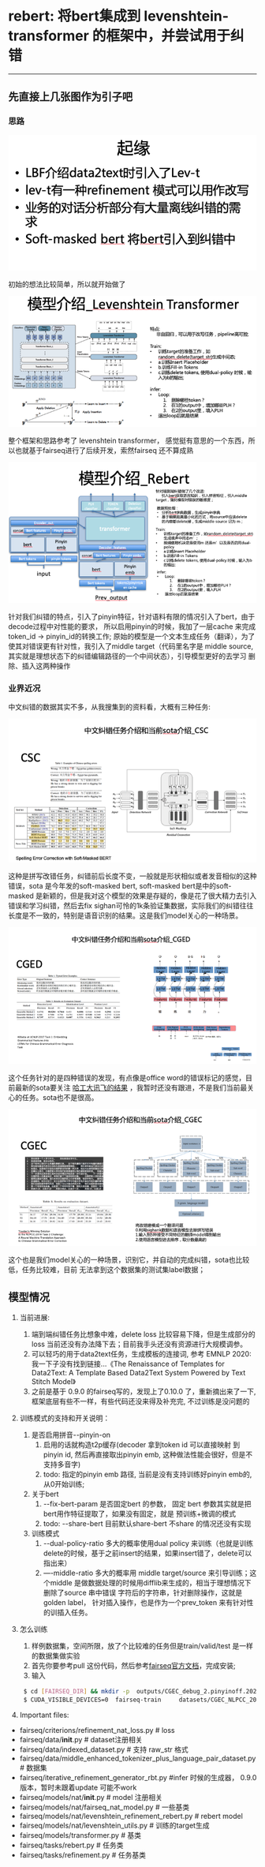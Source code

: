 # rebert: 将bert集成到 levenshtein-transformer 的框架中，并尝试用于纠错 #

--------------------------------------------------------------------------------

## 先直接上几张图作为引子吧 ##

### 思路 ###

![1](https://github.com/CheungZeeCn/fairseq/raw/master/docs/rebert12.png)

初始的想法比较简单，所以就开始做了

![2](https://github.com/CheungZeeCn/fairseq/raw/master/docs/rebert2.png)

整个框架和思路参考了 levenshtein transformer， 感觉挺有意思的一个东西，所以也就基于fairseq进行了后续开发，索然fairseq 还不算成熟

![3](https://github.com/CheungZeeCn/fairseq/raw/master/docs/rebert3.png)

针对我们纠错的特点，引入了pinyin特征，针对语料有限的情况引入了bert，由于decode过程中对性能的要求，
所以启用pinyin的时候，我加了一层cache 来完成token_id -> pinyin_id的转换工作; 原始的模型是一个文本生成任务（翻译），为了使其对错误更有针对性，我引入了middle target（代码里名字是 middle source, 其实就是理想状态下的纠错编辑路径的一个中间状态），引导模型更好的去学习 删除、插入这两种操作

### 业界近况 ###

中文纠错的数据其实不多，从我搜集到的资料看，大概有三种任务:

![4](https://github.com/CheungZeeCn/fairseq/raw/master/docs/rebert4.png)

这种是拼写改错任务，纠错前后长度不变，一般就是形状相似或者发音相似的这种错误，sota 是今年发的soft-masked bert, soft-masked bert是中的soft-masked 是新颖的，但是我对这个模型的效果是存疑的，像是花了很大精力去引入错误和学习纠错，然后去fix sighan可怜的1k条验证集数据，实际我们的纠错往往长度是不一致的，特别是语音识别的结果。这是我们model关心的一种场景。

![5](https://github.com/CheungZeeCn/fairseq/raw/master/docs/rebrt5.png)

这个任务针对的是四种错误的发现，有点像是office word的错误标记的感觉，目前最新的sota要关注 [哈工大讯飞的结果](https://www.sohu.com/a/437254655_651893) ，我暂时还没有跟进，不是我们当前最关心的任务。sota也不是很高。


![6](https://github.com/CheungZeeCn/fairseq/raw/master/docs/rebert6.png)


这个也是我们model关心的一种场景，识别它，并自动的完成纠错，sota也比较低，任务比较难，目前
无法拿到这个数据集的测试集label数据；

## 模型情况 ##

1. 当前进展:
   1. 端到端纠错任务比想象中难，delete loss 比较容易下降，但是生成部分的loss 当前还没有办法降下去；目前我手头还没有资源进行大规模调参。
   1. 可以轻巧的用于data2text任务，生成模板的连接词, 参考 EMNLP 2020:   我一下子没有找到链接...《The Renaissance of Templates for Data2Text: A Template Based Data2Text System Powered by Text Stitch Model》
   1. 之前是基于 0.9.0 的fairseq写的，发现上了0.10.0 了，重新摘出来了一下, 框架底层有些不一样，有些代码还没来得及补充完, 不过训练是没问题的
1. 训练模式的支持和开关说明：
   1. 是否启用拼音--pinyin-on
      1. 启用的话就构造t2p缓存(decoder 拿到token id 可以直接映射 到 pinyin id, 然后再直接取出pinyin emb, 这种做法性能会很好，但是不支持多音字)
      1. todo: 指定的pinyin emb 路径, 当前是没有支持训练好pinyin emb的, 从0开始训练;
   1. 关于bert
      1. --fix-bert-param 是否固定bert 的参数， 固定 bert 参数其实就是把bert用作特征提取了，如果没有固定，就是 预训练+微调的模式
      1. todo: --share-bert 目前默认share-bert 不share 的情况还没有实现
   1. 训练模式
      1. --dual-policy-ratio 多大的概率使用dual policy 来训练（也就是训练delete的时候，基于之前insert的结果，如果insert错了，delete可以指出来） 
      1. —-middle-ratio 多大的概率用 middle target/source 来引导训练；这个middle 是做数据处理的时候用difflib来生成的，相当于理想情况下删除了source 串中错误
      字符后的字符串，针对删除操作，这就是golden label， 针对插入操作，也是作为一个prev_token 来有针对性的训插入任务。
1. 怎么训练
   1. 样例数据集，空间所限，放了个比较难的任务但是train/valid/test 是一样的数据集做实验
   1. 首先你要参考pull 这份代码，然后参考[fairseq官方文档](https://github.com/pytorch/fairseq)，完成安装;
   1. 输入
   ```bash
    $ cd [FAIRSEQ_DIR] && mkdir -p  outputs/CGEC_debug_2.pinyinoff.20201214
    $ CUDA_VISIBLE_DEVICES=0  fairseq-train     datasets/CGEC_NLPCC_2018_sample/  --save-dir  outputs/CGEC_debug_2.pinyinoff.20201214  --ddp-backend=no_c10d     --task rebert     --criterion refinement_nat_loss    --arch  levenshtein_refinement_rebert_decoder_2layers   --noise random_delete  --optimizer adam --adam-betas '(0.9,0.98)'     --lr '1e-04' --lr-scheduler inverse_sqrt     --min-lr '1e-07' --warmup-updates 10000     --warmup-init-lr '1e-06' --label-smoothing 0.1     --dropout 0.1 --weight-decay 0.01    --log-format 'simple' --log-interval 100    --save-interval-updates 10000   --max-update 2000000  --dataset-impl raw_str    --load-hf-bert-from models/bert-base-chinese/  --batch-size 6   --early-exit=2,2,2  --load-source-middle  --seed 6  --fix-bert-params  2>&1   | tee  -a   outputs/CGEC_debug_2.pinyinoff.20201214/log.log
    ```   

1. Important files:
 * fairseq/criterions/refinement_nat_loss.py # loss
 * fairseq/data/__init__.py # dataset注册相关
 * fairseq/data/indexed_dataset.py # 支持 raw_str 格式
 * fairseq/data/middle_enhanced_tokenizer_plus_language_pair_dataset.py # 数据集
 * fairseq/iterative_refinement_generator_rbt.py #infer 时候的生成器， 0.9.0 版本，暂时未跟着update 可能不work
 * fairseq/models/nat/__init__.py # model 注册相关
 * fairseq/models/nat/fairseq_nat_model.py # 一些基类
 * fairseq/models/nat/levenshtein_refinement_rebert.py # rebert model
 * fairseq/models/nat/levenshtein_utils.py # 训练的target生成
 * fairseq/models/transformer.py # 基类
 * fairseq/tasks/rebert.py # 任务类
 * fairseq/tasks/refinement.py # 任务基类



    
